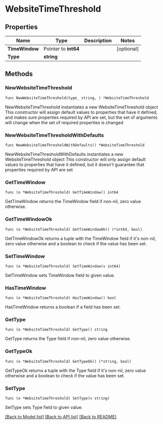 # WebsiteTimeThreshold

## Properties

Name | Type | Description | Notes
------------ | ------------- | ------------- | -------------
**TimeWindow** | Pointer to **int64** |  | [optional] 
**Type** | **string** |  | 

## Methods

### NewWebsiteTimeThreshold

`func NewWebsiteTimeThreshold(type_ string, ) *WebsiteTimeThreshold`

NewWebsiteTimeThreshold instantiates a new WebsiteTimeThreshold object
This constructor will assign default values to properties that have it defined,
and makes sure properties required by API are set, but the set of arguments
will change when the set of required properties is changed

### NewWebsiteTimeThresholdWithDefaults

`func NewWebsiteTimeThresholdWithDefaults() *WebsiteTimeThreshold`

NewWebsiteTimeThresholdWithDefaults instantiates a new WebsiteTimeThreshold object
This constructor will only assign default values to properties that have it defined,
but it doesn't guarantee that properties required by API are set

### GetTimeWindow

`func (o *WebsiteTimeThreshold) GetTimeWindow() int64`

GetTimeWindow returns the TimeWindow field if non-nil, zero value otherwise.

### GetTimeWindowOk

`func (o *WebsiteTimeThreshold) GetTimeWindowOk() (*int64, bool)`

GetTimeWindowOk returns a tuple with the TimeWindow field if it's non-nil, zero value otherwise
and a boolean to check if the value has been set.

### SetTimeWindow

`func (o *WebsiteTimeThreshold) SetTimeWindow(v int64)`

SetTimeWindow sets TimeWindow field to given value.

### HasTimeWindow

`func (o *WebsiteTimeThreshold) HasTimeWindow() bool`

HasTimeWindow returns a boolean if a field has been set.

### GetType

`func (o *WebsiteTimeThreshold) GetType() string`

GetType returns the Type field if non-nil, zero value otherwise.

### GetTypeOk

`func (o *WebsiteTimeThreshold) GetTypeOk() (*string, bool)`

GetTypeOk returns a tuple with the Type field if it's non-nil, zero value otherwise
and a boolean to check if the value has been set.

### SetType

`func (o *WebsiteTimeThreshold) SetType(v string)`

SetType sets Type field to given value.



[[Back to Model list]](../README.md#documentation-for-models) [[Back to API list]](../README.md#documentation-for-api-endpoints) [[Back to README]](../README.md)


